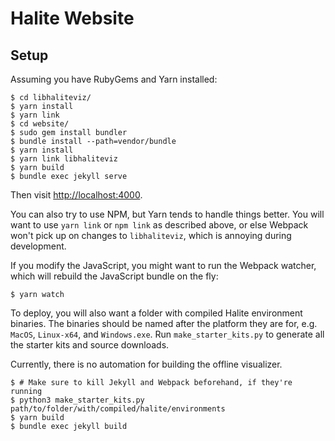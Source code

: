 # Halite Website

## Setup

Assuming you have RubyGems and Yarn installed:

    $ cd libhaliteviz/
    $ yarn install
    $ yarn link
    $ cd website/
    $ sudo gem install bundler
    $ bundle install --path=vendor/bundle
    $ yarn install
    $ yarn link libhaliteviz
    $ yarn build
    $ bundle exec jekyll serve

Then visit <http://localhost:4000>.

You can also try to use NPM, but Yarn tends to handle things better. You will want to use `yarn link` or `npm link` as described above, or else Webpack won't pick up on changes to `libhaliteviz`, which is annoying during development.

If you modify the JavaScript, you might want to run the Webpack watcher, which will rebuild the JavaScript bundle on the fly:

    $ yarn watch

To deploy, you will also want a folder with compiled Halite environment binaries. The binaries should be named after the platform they are for, e.g. `MacOS`, `Linux-x64`, and `Windows.exe`. Run `make_starter_kits.py` to generate all the starter kits and source downloads.

Currently, there is no automation for building the offline visualizer.

    $ # Make sure to kill Jekyll and Webpack beforehand, if they're running
    $ python3 make_starter_kits.py path/to/folder/with/compiled/halite/environments
    $ yarn build
    $ bundle exec jekyll build
